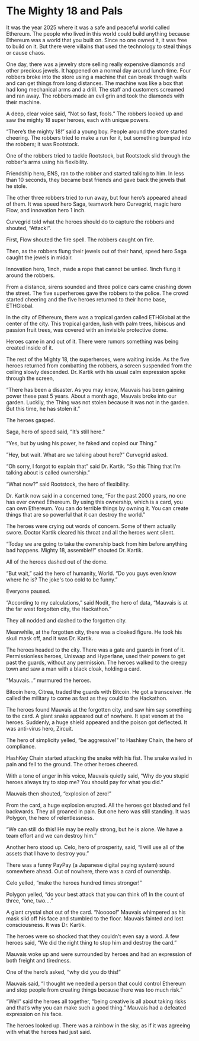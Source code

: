 # The Mighty 18 and Pals

It was the year 2025 where it was a safe and peaceful world called Ethereum. The people who lived in this world could build anything because Ethereum was a world that you built on.  Since no one owned it, it was free to build on it. But there were villains that used the technology to steal things or cause chaos. 

One day, there was a jewelry store selling really expensive diamonds and other precious jewels. It happened on a normal day around lunch time. Four robbers broke into the store using a machine that can break through walls and can get things from long distances. The machine was like a box that had long mechanical arms and a drill. The staff and customers screamed and ran away. The robbers made an evil grin and took the diamonds with their machine.

A deep, clear voice said, “Not so fast, fools.” The robbers looked up and saw the mighty 18 super heroes, each with unique powers. 

“There’s the mighty 18!” said a young boy. People around the store started cheering. The robbers tried to make a run for it, but something bumped into the robbers; it was Rootstock.

One of the robbers tried to tackle Rootstock, but Rootstock slid through the robber's arms using his flexibility. 

Friendship hero, ENS, ran to the robber and started talking to him. In less than 10 seconds, they became best friends and gave back the jewels that he stole. 

The other three robbers tried to run away, but four hero’s appeared ahead of them. It was speed hero Saga, teamwork hero Curvegrid, magic hero Flow, and innovation hero 1 inch. 

Curvegrid told what the heroes should do to capture the robbers and shouted, “Attack!”. 

First, Flow shouted the fire spell. The robbers caught on fire.

Then, as the robbers flung their jewels out of their hand, speed hero Saga caught the jewels in midair. 

Innovation hero, 1inch, made a rope that cannot be untied. 1inch flung it around the robbers. 

From a distance, sirens sounded and three police cars came crashing down the street. The five superheroes gave the robbers to the police. The crowd started cheering and the five heroes returned to their home base, ETHGlobal.

In the city of Ethereum, there was a tropical garden called ETHGlobal at the center of the city. This tropical garden, lush with palm trees, hibiscus and passion fruit trees, was covered with an invisible protective dome.

Heroes came in and out of it. There were rumors something was being created inside of it.

The rest of the Mighty 18, the superheroes, were waiting inside. As the five heroes returned from combatting the robbers, a screen suspended from the ceiling slowly descended. Dr. Kartik with his usual calm expression spoke through the screen, 

“There has been a disaster. As you may know, Mauvais has been gaining power these past 5 years. About a month ago, Mauvais broke into our garden. Luckily, the Thing was not stolen because it was not in the garden. But this time, he has stolen it.”

The heroes gasped.

Saga, hero of speed said, “It’s still here.” 

“Yes, but by using his power, he faked and copied our Thing.”

”Hey, but wait. What are we talking about here?” Curvegrid asked. 

“Oh sorry, I forgot to explain that” said Dr.  Kartik. “So this Thing that I’m talking about is called ownership.” 

 “What now?” said Rootstock, the hero of flexibility. 

Dr. Kartik now said in a concerned tone, “For the past 2000 years, no one has ever owned Ethereum. By using this ownership, which is a card, you can own Ethereum. You can do terrible things by owning it. You can create things that are so powerful that it can destroy the world.”

The heroes were crying out words of concern. Some of them actually swore. Doctor Kartik cleared his throat and all the heroes went silent. 

“Today we are going to take the ownership back from him before anything bad happens. Mighty 18, assemble!!” shouted Dr. Kartik.

All of the heroes dashed out of the dome.

“But wait,” said the hero of humanity, World. “Do you guys even know where he is? The joke's too cold to be funny.”

Everyone paused. 

“According to my calculations,” said Nodit, the hero of data, “Mauvais is at the far west forgotten city, the Hackathon.” 

They all nodded and dashed to the forgotten city.

Meanwhile, at the forgotten city, there was a cloaked figure. He took his skull mask off, and it was Dr. Kartik.

The heroes headed to the city. There was a gate and guards in front of it. Permissionless heroes, Uniswap and Hyperlane, used their powers to get past the guards, without any permission. The heroes walked to the creepy town and saw a man with a black cloak, holding a card.

“Mauvais…” murmured the heroes. 

Bitcoin hero, Citrea, traded the guards with Bitcoin. He got a transceiver. He called the military to come as fast as they could to the Hackathon.

The heroes found Mauvais at the forgotten city, and saw him say something to the card. A giant snake appeared out of nowhere. It spat venom at the heroes. Suddenly, a huge shield appeared and the poison got deflected.  It was anti-virus hero, Zircuit.

The hero of simplicity yelled, “be aggressive!” to Hashkey Chain, the hero of compliance.

HashKey Chain started attacking the snake with his fist. The snake wailed in pain and fell to the ground. The other heroes cheered.

With a tone of anger in his voice, Mauvais quietly said, “Why do you stupid heroes always try to stop me? You should pay for what you did.” 

Mauvais then shouted, “explosion of zero!”

From the card, a huge explosion erupted. All the heroes got blasted and fell backwards. They all groaned in pain. But one hero was still standing. It was Polygon, the hero of relentlessness. 

“We can still do this! He may be really strong, but he is alone. We have a team effort and we can destroy him.”

Another hero stood up. Celo, hero of prosperity, said, “I will use all of the assets that I have to destroy you.”

There was a funny PayPay (a Japanese digital paying system) sound somewhere ahead. Out of nowhere, there was a card of ownership.

Celo yelled, “make the heroes hundred times stronger!” 

Polygon yelled, “do your best attack that you can think of! In the count of three, “one, two….” 

A giant crystal shot out of the card.
“Nooooo!” Mauvais whimpered as his mask slid off his face and stumbled to the floor. Mauvais fainted and lost consciousness. It was Dr. Kartik.

The heroes were so shocked that they couldn’t even say a word. A few heroes said, “We did the right thing to stop him and destroy the card.” 

Mauvais woke up and were surrounded by heroes and had an expression of both freight and tiredness. 

One of the hero’s asked, “why did you do this!”

Mauvais said, “I thought we needed a person that could control Ethereum and stop people from creating things because there was too much risk.”

 “Well” said the heroes all together, “being creative is all about taking risks and that’s why you can make such a good thing.” Mauvais had a defeated expression on his face. 

The heroes looked up. There was a rainbow in the sky, as if it was agreeing with what the heroes had just said.


 
